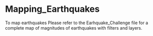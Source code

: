 # Mapping_Earthquakes
To map earthquakes
Please refer to the Earhquake_Challenge file for a complete map of magnitudes of earthquakes with filters and layers.
